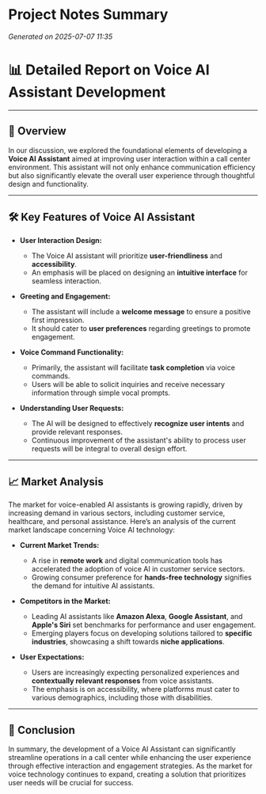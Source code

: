 # Project Notes Summary

*Generated on 2025-07-07 11:35*

# 📊 **Detailed Report on Voice AI Assistant Development**

---

## 📌 **Overview**

In our discussion, we explored the foundational elements of developing a **Voice AI Assistant** aimed at improving user interaction within a call center environment. This assistant will not only enhance communication efficiency but also significantly elevate the overall user experience through thoughtful design and functionality.

---

## 🛠️ **Key Features of Voice AI Assistant**

- **User Interaction Design:**
  - The Voice AI assistant will prioritize **user-friendliness** and **accessibility**.
  - An emphasis will be placed on designing an **intuitive interface** for seamless interaction.

- **Greeting and Engagement:**
  - The assistant will include a **welcome message** to ensure a positive first impression.
  - It should cater to **user preferences** regarding greetings to promote engagement.

- **Voice Command Functionality:**
  - Primarily, the assistant will facilitate **task completion** via voice commands.
  - Users will be able to solicit inquiries and receive necessary information through simple vocal prompts.

- **Understanding User Requests:**
  - The AI will be designed to effectively **recognize user intents** and provide relevant responses.
  - Continuous improvement of the assistant's ability to process user requests will be integral to overall design effort.

---

## 📈 **Market Analysis**

The market for voice-enabled AI assistants is growing rapidly, driven by increasing demand in various sectors, including customer service, healthcare, and personal assistance. Here’s an analysis of the current market landscape concerning Voice AI technology:

- **Current Market Trends:**
  - A rise in **remote work** and digital communication tools has accelerated the adoption of voice AI in customer service sectors.
  - Growing consumer preference for **hands-free technology** signifies the demand for intuitive AI assistants.

- **Competitors in the Market:**
  - Leading AI assistants like **Amazon Alexa**, **Google Assistant**, and **Apple's Siri** set benchmarks for performance and user engagement.
  - Emerging players focus on developing solutions tailored to **specific industries**, showcasing a shift towards **niche applications**.

- **User Expectations:**
  - Users are increasingly expecting personalized experiences and **contextually relevant responses** from voice assistants.
  - The emphasis is on accessibility, where platforms must cater to various demographics, including those with disabilities.

---

## 📝 **Conclusion**

In summary, the development of a Voice AI Assistant can significantly streamline operations in a call center while enhancing the user experience through effective interaction and engagement strategies. As the market for voice technology continues to expand, creating a solution that prioritizes user needs will be crucial for success.